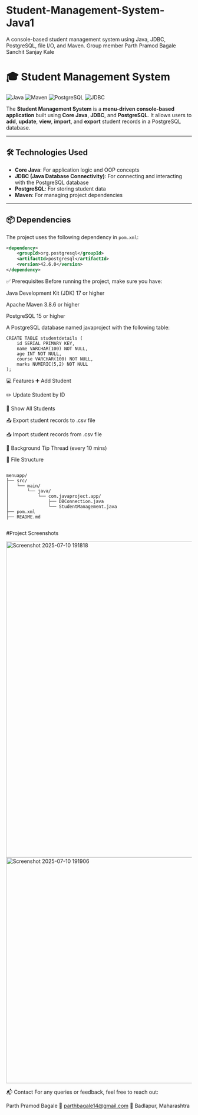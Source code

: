 # Student-Management-System-Java1
A console-based student management system using Java, JDBC, PostgreSQL, file I/O, and Maven.
Group member
Parth Pramod Bagale
Sanchit Sanjay Kale
# 🎓 Student Management System

![Java](https://img.shields.io/badge/Java-17-blue) 
![Maven](https://img.shields.io/badge/Maven-3.8.6-orange)
![PostgreSQL](https://img.shields.io/badge/PostgreSQL-15-blue)
![JDBC](https://img.shields.io/badge/JDBC-4.2-green)

The **Student Management System** is a **menu-driven console-based application** built using **Core Java**, **JDBC**, and **PostgreSQL**. It allows users to **add**, **update**, **view**, **import**, and **export** student records in a PostgreSQL database.

---

## 🛠 Technologies Used

- **Core Java**: For application logic and OOP concepts
- **JDBC (Java Database Connectivity)**: For connecting and interacting with the PostgreSQL database
- **PostgreSQL**: For storing student data
- **Maven**: For managing project dependencies

---

## 📦 Dependencies

The project uses the following dependency in `pom.xml`:

```xml
<dependency>
    <groupId>org.postgresql</groupId>
    <artifactId>postgresql</artifactId>
    <version>42.6.0</version>
</dependency>
```
✅ Prerequisites
Before running the project, make sure you have:

Java Development Kit (JDK) 17 or higher

Apache Maven 3.8.6 or higher

PostgreSQL 15 or higher

A PostgreSQL database named javaproject with the following table:
```
CREATE TABLE studentdetails (
    id SERIAL PRIMARY KEY,
    name VARCHAR(100) NOT NULL,
    age INT NOT NULL,
    course VARCHAR(100) NOT NULL,
    marks NUMERIC(5,2) NOT NULL
);
```
💻 Features
➕ Add Student

✏️ Update Student by ID

📃 Show All Students

📤 Export student records to .csv file

📥 Import student records from .csv file

🧵 Background Tip Thread (every 10 mins)


📁 File Structure

```

menuapp/
├── src/
│   └── main/
│       └── java/
│           └── com.javaproject.app/
│               ├── DBConnection.java
│               └── StudentManagement.java
├── pom.xml
├── README.md


```
#Project Screenshots


<img width="1859" height="854" alt="Screenshot 2025-07-10 191818" src="https://github.com/user-attachments/assets/26797e55-355c-45ee-9527-abd93edbe33b" />



<img width="1853" height="611" alt="Screenshot 2025-07-10 191906" src="https://github.com/user-attachments/assets/e9860962-7483-458b-ac9a-4d103a826608" />


📬 Contact
For any queries or feedback, feel free to reach out:

Parth Pramod Bagale
📧 parthbagale14@gmail.com
📍 Badlapur, Maharashtra





